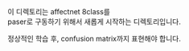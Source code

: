 이 디렉토리는 affectnet 8class를   
paser로 구동하기 위해서 새롭게 시작하는 디렉토리입니다.   

정상적인 학습 후, confusion matrix까지 표현해야 합니다. 